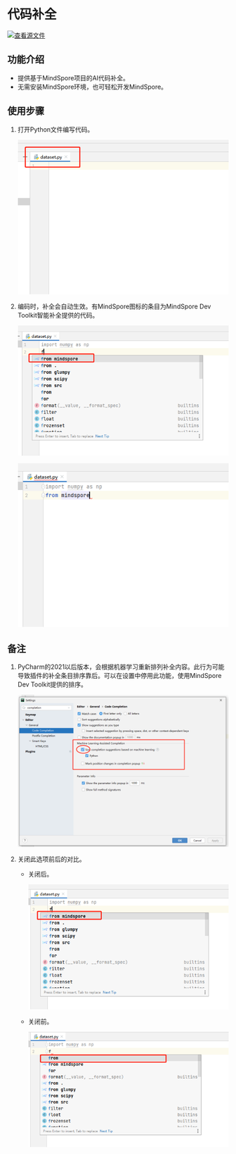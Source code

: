 # 代码补全

[![查看源文件](https://mindspore-website.obs.cn-north-4.myhuaweicloud.com/website-images/r2.0/resource/_static/logo_source.png)](https://gitee.com/mindspore/docs/blob/r2.0/docs/devtoolkit/docs/source_zh_cn/smart_completion.md)

## 功能介绍

* 提供基于MindSpore项目的AI代码补全。
* 无需安装MindSpore环境，也可轻松开发MindSpore。

## 使用步骤

1. 打开Python文件编写代码。

   ![img](images/clip_image088.jpg)

2. 编码时，补全会自动生效。有MindSpore图标的条目为MindSpore Dev Toolkit智能补全提供的代码。

   ![img](images/clip_image090.jpg)

   ![img](images/clip_image092.jpg)

## 备注

1. PyCharm的2021以后版本，会根据机器学习重新排列补全内容。此行为可能导致插件的补全条目排序靠后。可以在设置中停用此功能，使用MindSpore Dev Toolkit提供的排序。

   ![img](images/clip_image093.jpg)

2. 关闭此选项前后的对比。

    * 关闭后。

      ![img](images/clip_image094.jpg)

    * 关闭前。

      ![img](images/clip_image096.jpg)